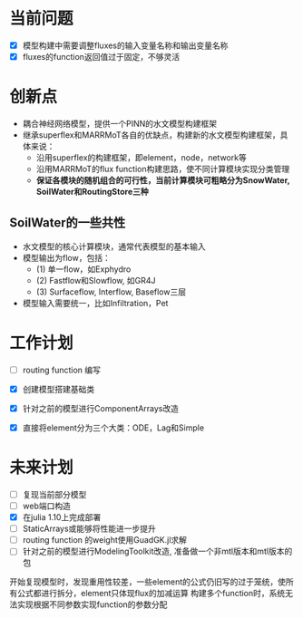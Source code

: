 # 当前问题
- [x] 模型构建中需要调整fluxes的输入变量名称和输出变量名称
- [x] fluxes的function返回值过于固定，不够灵活

# 创新点
- 耦合神经网络模型，提供一个PINN的水文模型构建框架
- 继承superflex和MARRMoT各自的优缺点，构建新的水文模型构建框架，具体来说：
    - 沿用superflex的构建框架，即element，node，network等
    - 沿用MARRMoT的flux function构建思路，使不同计算模块实现分类管理
    - **保证各模块的随机组合的可行性，当前计算模块可粗略分为SnowWater, SoilWater和RoutingStore三种**

## SoilWater的一些共性
- 水文模型的核心计算模块，通常代表模型的基本输入
- 模型输出为flow，包括：
    - (1) 单一flow，如Exphydro
    - (2) Fastflow和Slowflow, 如GR4J
    - (3) Surfaceflow, Interflow, Baseflow三层
- 模型输入需要统一，比如Infiltration，Pet


# 工作计划

- [ ] routing function 编写
- [x] 创建模型搭建基础类
- [x] 针对之前的模型进行ComponentArrays改造
- [x] 直接将element分为三个大类：ODE，Lag和Simple


# 未来计划

- [ ] 复现当前部分模型
- [ ] web端口构造
- [x] 在julia 1.10上完成部署
- [ ] StaticArrays或能够将性能进一步提升
- [ ] routing function 的weight使用GuadGK.jl求解
- [ ] 针对之前的模型进行ModelingToolkit改造, 准备做一个非mtl版本和mtl版本的包

开始复现模型时，发现重用性较差，一些element的公式仍旧写的过于笼统，使所有公式都进行拆分，element只体现flux的加减运算
构建多个function时，系统无法实现根据不同参数实现function的参数分配
